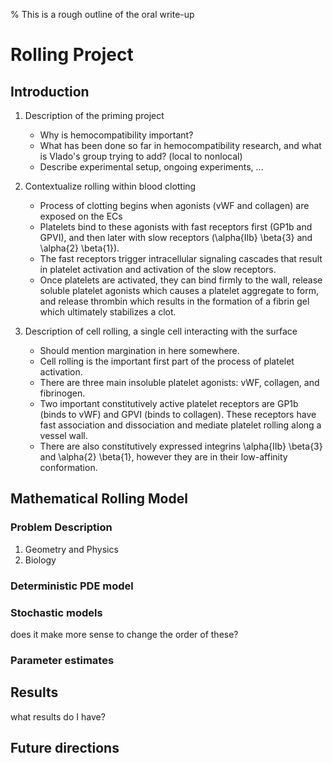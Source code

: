 % This is a rough outline of the oral write-up

# Rolling Project
## Introduction

1. Description of the priming project
	- Why is hemocompatibility important?
	- What has been done so far in hemocompatibility research, and what is Vlado's group trying to add? (local to nonlocal)
	- Describe experimental setup, ongoing experiments, ...
	
2. Contextualize rolling within blood clotting
	- Process of clotting begins when agonists (vWF and collagen) are exposed on the ECs
	- Platelets bind to these agonists with fast receptors first (GP1b and GPVI), and then later with slow receptors (\alpha{IIb} \beta{3} and \alpha{2} \beta{1}).
	- The fast receptors trigger intracellular signaling cascades that result in platelet activation and activation of the slow receptors.
	- Once platelets are activated, they can bind firmly to the wall, release soluble platelet agonists which causes a platelet aggregate to form, and release thrombin which results in the formation of a fibrin gel which ultimately stabilizes a clot. 

3. Description of cell rolling, a single cell interacting with the surface
	- Should mention margination in here somewhere.
	- Cell rolling is the important first part of the process of platelet activation.
	- There are three main insoluble platelet agonists: vWF, collagen, and fibrinogen.
	- Two important constitutively active platelet receptors are GP1b (binds to vWF) and GPVI (binds to collagen). These receptors have fast association and dissociation and mediate platelet rolling along a vessel wall.
	- There are also constitutively expressed integrins \alpha{IIb} \beta{3} and \alpha{2} \beta{1}, however they are in their low-affinity conformation.
	

## Mathematical Rolling Model
### Problem Description

1. Geometry and Physics
2. Biology

### Deterministic PDE model

### Stochastic models
does it make more sense to change the order of these?

### Parameter estimates

## Results
what results do I have?

## Future directions